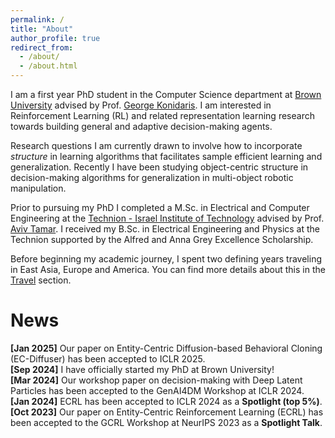 ```yaml
---
permalink: /
title: "About"
author_profile: true
redirect_from: 
  - /about/
  - /about.html
---
```


I am a first year PhD student in the Computer Science department at [Brown University](https://cs.brown.edu/) advised by Prof. [George Konidaris](https://cs.brown.edu/people/gdk/).
I am interested in Reinforcement Learning (RL) and related representation learning research towards building general and adaptive decision-making agents.

Research questions I am currently drawn to involve how to incorporate *structure* in learning algorithms that facilitates sample efficient learning and generalization.
Recently I have been studying object-centric structure in decision-making algorithms for generalization in multi-object robotic manipulation.

Prior to pursuing my PhD I completed a M.Sc. in Electrical and Computer Engineering at the [Technion - Israel Institute of Technology](https://ece.technion.ac.il/) advised by Prof. [Aviv Tamar](https://avivt.github.io/avivt/).
I received my B.Sc. in Electrical Engineering and Physics at the Technion supported by the Alfred and Anna Grey Excellence Scholarship.

Before beginning my academic journey, I spent two defining years traveling in East Asia, Europe and America. You can find more details about this in the [Travel](https://danhrmti.github.io//travel/) section.

News
======
**[Jan 2025]** Our paper on Entity-Centric Diffusion-based Behavioral Cloning (EC-Diffuser) has been accepted to ICLR 2025.\
**[Sep 2024]** I have officially started my PhD at Brown University!\
**[Mar 2024]** Our workshop paper on decision-making with Deep Latent Particles has been accepted to the GenAI4DM Workshop at ICLR 2024.\
**[Jan 2024]** ECRL has been accepted to ICLR 2024 as a **Spotlight (top 5%)**.\
**[Oct 2023]** Our paper on Entity-Centric Reinforcement Learning (ECRL) has been accepted to the GCRL Workshop at NeurIPS 2023 as a **Spotlight Talk**.